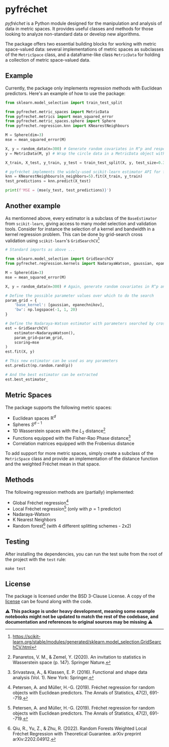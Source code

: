 # pyfréchet

*pyfréchet* is a Python module designed for the manipulation and analysis of data in metric spaces. It provides useful classes and methods for those looking to analyze non-standard data or develop new algorithms.

The package offers two essential building blocks for working with metric space-valued data: several implementations of metric spaces as subclasses of the `MetricSpace` class, and a dataframe-like class `MetricData` for holding a collection of metric space-valued data.

## Example

Currently, the package only implements regression methods with Euclidean predictors. Here's an example of how to use the package:

```python
from sklearn.model_selection import train_test_split

from pyfrechet.metric_spaces import MetricData
from pyfrechet.metrics import mean_squared_error
from pyfrechet.metric_spaces.sphere import Sphere
from pyfrechet.regression.knn import KNearestNeighbours

M = Sphere(dim=3)
mse = mean_squared_error(M)

X, y = random_data(n=300) # Generate random covariates in R^p and responses on the unit sphere S^2
y = MetricData(M, y) # Wrap the circle data in a MetricData object with the corresponding metric

X_train, X_test, y_train, y_test = train_test_split(X, y, test_size=0.33, random_state=42) # The MetricData class is implemented with compatibility in mind, allowing to use it with other libraries from the Python ecosystem

# pyfréchet implements the widely-used scikit-learn estimator API for fitting and evaluating models
knn = KNearestNeighbours(n_neighbors=5).fit(X_train, y_train)
test_predictions = knn.predict(X_test)

print(f'MSE = {mse(y_test, test_predictions)}')

```

## Another example 

As mentionned above, every estimator is a subclass of the `BaseEstimator` from `scikit-learn`, giving access to many model selection and validation tools. Consider for instance the selection of a kernel and bandwidth in a kernel regression problem. This can be done by grid-search cross validation using `scikit-learn`'s `GridSearchCV`[^5]

```python
# Standard imports as above ...

from sklearn.model_selection import GridSearchCV
from pyfrechet.regression.kernels import NadarayaWatson, gaussian, epanechnikov

M = Sphere(dim=3)
mse = mean_squared_error(M)

X, y = random_data(n=300) # Again, generate random covariates in R^p and responses on the unit sphere S^2

# Define the possible parameter values over which to do the search
param_grid = {
    'base_kernel': [gaussian, epanechnikov],
    'bw': np.logspace(-1, 1, 20)
}

# Define the Nadaraya-Watson estimator with parameters searched by cross-validation over the grid defined above
est = GridSearchCV(
    estimator=NadarayaWatson(),
    param_grid=param_grid,
    scoring=mse
)
est.fit(X, y)

# This new estimator can be used as any parameters
est.predict(np.random.rand(p))

# And the best estimator can be extracted
est.best_estimator_
```

## Metric Spaces
The package supports the following metric spaces:
- Euclidean spaces $\mathbb{R}^d$
- Spheres $S^{d-1}$
- 1D Wasserstein spaces with the $L_2$ distance[^4]
- Functions equipped with the Fisher-Rao Phase distance[^2]
- Correlation matrices equipped with the Frobenius distance

To add support for more metric spaces, simply create a subclass of the `MetricSpace` class and provide an implementation of the distance function and the weighted Fréchet mean in that space.

## Methods
The following regression methods are (partially) implemented:
- Global Fréchet regression[^1]
- Local Fréchet regression[^1] (only with $p=1$ predictor)
- Nadaraya-Watson 
- K Nearest Neighbors
- Random forest[^3] (with 4 different splitting schemes - 2x2)

## Testing

After installing the dependencies, you can run the test suite from the root of the project with the `test` rule:
```
make test
```

## License
The package is licensed under the BSD 3-Clause License. A copy of the [license](https://github.com/matthieubulte/pyfrechet/blob/main/LICENSE) can be found along with the code.


⚠️ **This package is under heavy development, meaning some example notebooks might not be updated to match the rest of the codebase, and documentation and references to original sources may be missing** ⚠️

[^1]: Petersen, A. and Müller, H.-G. (2019). Fréchet regression for random objects with Euclidean predictors. The Annals of Statistics, 47(2), 691--719.

[^2]: Srivastava, A., & Klassen, E. P. (2016). Functional and shape data analysis (Vol. 1). New York: Springer.

[^3]: Qiu, R., Yu, Z., & Zhu, R. (2022). Random Forests Weighted Local Fréchet Regression with Theoretical Guarantee. arXiv preprint arXiv:2202.04912.

[^4]: Panaretos, V. M., & Zemel, Y. (2020). An invitation to statistics in Wasserstein space (p. 147). Springer Nature.

[^5]: https://scikit-learn.org/stable/modules/generated/sklearn.model_selection.GridSearchCV.html